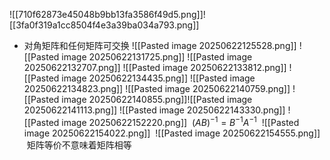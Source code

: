 ![[710f62873e45048b9bb13fa3586f49d5.png]]![[3fa0f319a1cc8504f4e3a39ba034a793.png]]
- 对角矩阵和任何矩阵可交换
![[Pasted image 20250622125528.png]]
![[Pasted image 20250622131725.png]]
![[Pasted image 20250622132707.png]]
![[Pasted image 20250622133812.png]]
![[Pasted image 20250622134435.png]]
![[Pasted image 20250622134823.png]]
![[Pasted image 20250622140759.png]]
![[Pasted image 20250622140855.png]]![[Pasted image 20250622141113.png]]
![[Pasted image 20250622143330.png]]
![[Pasted image 20250622152220.png]]
 $(AB)^{-1} = B^{-1}A^{-1}$
 ![[Pasted image 20250622154022.png]]
 ![[Pasted image 20250622154555.png]]
 矩阵等价不意味着矩阵相等
 
